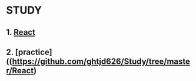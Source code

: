 # STUDY
## 1. [React](https://github.com/ghtjd626/Study/tree/master/React)
## 2. [practice]((https://github.com/ghtjd626/Study/tree/master/React)
